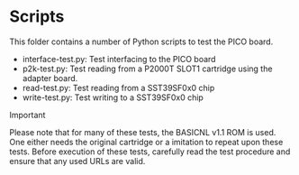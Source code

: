 # Scripts

This folder contains a number of Python scripts to test the PICO board. 

* interface-test.py: Test interfacing to the PICO board
* p2k-test.py: Test reading from a P2000T SLOT1 cartridge using the adapter board.
* read-test.py: Test reading from a SST39SF0x0 chip
* write-test.py: Test writing to a SST39SF0x0 chip

> [!IMPORTANT]  
> Please note that for many of these tests, the BASICNL v1.1 ROM is used. One
> either needs the original cartridge or a imitation to repeat upon these tests.
> Before execution of these tests, carefully read the test procedure and ensure
> that any used URLs are valid.